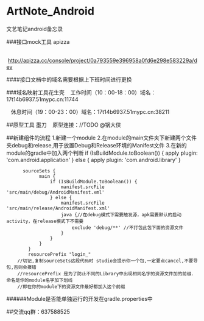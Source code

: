 # ArtNote_Android

文艺笔记android备忘录


###接口mock工具 apizza

    http://apizza.cc/console/project/0a793559e396958a0fd6e298e583229a/dev
    
####接口文档中的域名需要根据上下班时间进行更换


###域名映射工具花生壳
    工作时间（10：00-18：00）域名：17t14b6937.51mypc.cn:11744
 
    休息时间（19：00-23：00）域名：17t14b6937.51mypc.cn:38211

##原型工具 墨刀
    原型连接：//TODO @锅大侠

##新建组件的流程
    1.新建一个module
    2.在module的main文件夹下新建两个文件夹debug和release,用于放置Debug和Release环境的Manifest文件
    3.在新的module的gradle中加入两个判断
        if (IsBuildModule.toBoolean()) {
            apply plugin: 'com.android.application'
        } else {
            apply plugin: 'com.android.library'
        }
        
          sourceSets {
                main {
                    if (IsBuildModule.toBoolean()) {
                        manifest.srcFile 'src/main/debug/AndroidManifest.xml'
                    } else {
                        manifest.srcFile 'src/main/release/AndroidManifest.xml'
                        java {//在debug模式下需要触发源，apk需要默认的启动activity，在release模式下不需要
                            exclude 'debug/**' //不打包此包下面的资源文件
                        }
                    }
                }
            }
            resourcePrefix "login_"
        //切记,复制sourceSets这段代码时 studio会提示你一个包,一定要点cancel,不要导包,否则会报错
        //resourcePrefix 是为了防止不同的Library中出现相同名字的资源文件加的前缀.命名是你的module名字加下划线
        //即在你的module下的资源文件最好都加入这个前缀
       
######Module是否能单独运行的开发在gradle.properties中

##交流qq群：637588525
